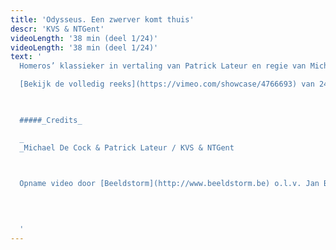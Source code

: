 ```yaml
---
title: 'Odysseus. Een zwerver komt thuis'
descr: 'KVS & NTGent'
videoLength: '38 min (deel 1/24)'
videoLength: '38 min (deel 1/24)'
text: '
  Homeros’ klassieker in vertaling van Patrick Lateur en regie van Michael De Cock. Oercanon dus, maar genadeloos actueel.  Het verhaal van een zwerver op drift, die na een veel te lange oorlog de veel te lange weg naar huis zoekt. Vrouwen, eilanden, zee en de inmenging van een weerbarstige god belemmeren zijn weg. Thuis wacht hem het ultieme gevecht om weer vader, vorst en echtgenoot te worden.Het theateravontuur in 24 zangen door een resem topacteurs.

  [Bekijk de volledig reeks](https://vimeo.com/showcase/4766693) van 24 zangen

  ‍

  #####_Credits_

  _‍
  _Michael De Cock & Patrick Lateur / KVS & NTGent

  ‍

  Opname video door [Beeldstorm](http://www.beeldstorm.be) o.l.v. Jan Bosteels  

  
  

  ‍'
---
```

